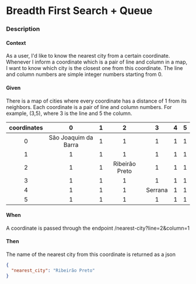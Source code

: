 # Breadth First Search + Queue

### Description

#### Context

As a user, I'd like to know the nearest city from a certain coordinate. Whenever I inform a coordinate which is a pair of line and column in a map, I want to know which city is the closest one from this coordinate. The line and column numbers are simple integer numbers starting from 0.

#### Given

There is a map of cities where every coordinate has a distance of 1 from its neighbors. Each coordinate is a pair of line and column numbers. For example, (3,5), where 3 is the line and 5 the column.

| coordinates |          0           | 1 | 2 | 3 | 4 | 5 |
|:-----------:|:--------------------:|:-:|:-:|:-:|:-:|:-:|
|      0      | São Joaquim da Barra | 1 | 1 | 1 | 1 | 1 |
|      1      | 1                    | 1 | 1 | 1 | 1 | 1 |
|      2      | 1                    | 1 | Ribeirão Preto | 1 | 1 | 1 |
|      3      | 1                    | 1 | 1 | 1 | 1 | 1 |
|      4      | 1                    | 1 | 1 | Serrana | 1 | 1 |
|      5      | 1                    | 1 | 1 | 1 | 1 | 1 |


#### When

A coordinate is passed through the endpoint /nearest-city?line=2&column=1

#### Then

The name of the nearest city from this coordinate is returned as a json

```json
{
  "nearest_city": "Ribeirão Preto"
}
```
